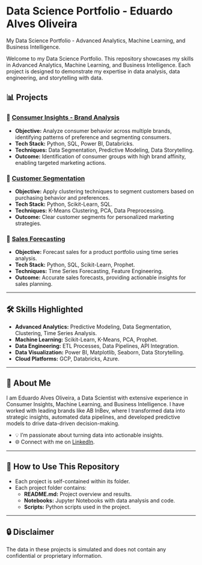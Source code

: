 
# Data Science Portfolio - Eduardo Alves Oliveira 
My Data Science Portfolio - Advanced Analytics, Machine Learning, and Business Intelligence.

Welcome to my Data Science Portfolio. This repository showcases my skills in Advanced Analytics, Machine Learning, and Business Intelligence. Each project is designed to demonstrate my expertise in data analysis, data engineering, and storytelling with data.

## 📊 Projects

### 🔹 [Consumer Insights - Brand Analysis](./projects/consumer-insights)
- **Objective:** Analyze consumer behavior across multiple brands, identifying patterns of preference and segmenting consumers.
- **Tech Stack:** Python, SQL, Power BI, Databricks.
- **Techniques:** Data Segmentation, Predictive Modeling, Data Storytelling.
- **Outcome:** Identification of consumer groups with high brand affinity, enabling targeted marketing actions.

### 🔹 [Customer Segmentation](./projects/customer-segmentation)
- **Objective:** Apply clustering techniques to segment customers based on purchasing behavior and preferences.
- **Tech Stack:** Python, Scikit-Learn, SQL.
- **Techniques:** K-Means Clustering, PCA, Data Preprocessing.
- **Outcome:** Clear customer segments for personalized marketing strategies.

### 🔹 [Sales Forecasting](./projects/sales-forecasting)
- **Objective:** Forecast sales for a product portfolio using time series analysis.
- **Tech Stack:** Python, SQL, Scikit-Learn, Prophet.
- **Techniques:** Time Series Forecasting, Feature Engineering.
- **Outcome:** Accurate sales forecasts, providing actionable insights for sales planning.

---

## 🛠️ **Skills Highlighted**
- **Advanced Analytics:** Predictive Modeling, Data Segmentation, Clustering, Time Series Analysis.
- **Machine Learning:** Scikit-Learn, K-Means, PCA, Prophet.
- **Data Engineering:** ETL Processes, Data Pipelines, API Integration.
- **Data Visualization:** Power BI, Matplotlib, Seaborn, Data Storytelling.
- **Cloud Platforms:** GCP, Databricks, Azure.

---

## 📌 **About Me**
I am Eduardo Alves Oliveira, a Data Scientist with extensive experience in Consumer Insights, Machine Learning, and Business Intelligence. I have worked with leading brands like AB InBev, where I transformed data into strategic insights, automated data pipelines, and developed predictive models to drive data-driven decision-making.

- 💡 I’m passionate about turning data into actionable insights.
- 🌐 Connect with me on [LinkedIn](https://www.linkedin.com/in/eduardoalvesoliveira/).

---

## 🚀 **How to Use This Repository**
- Each project is self-contained within its folder.
- Each project folder contains:
  - **README.md:** Project overview and results.
  - **Notebooks:** Jupyter Notebooks with data analysis and code.
  - **Scripts:** Python scripts used in the project.

---

## 🔒 **Disclaimer**
The data in these projects is simulated and does not contain any confidential or proprietary information.


